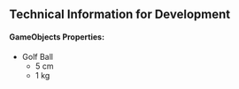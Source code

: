 ## Technical Information for Development

#### GameObjects Properties:
- Golf Ball
  - 5 cm
  - 1 kg
